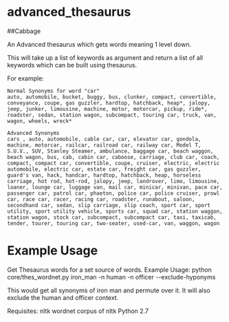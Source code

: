 advanced_thesaurus
==================
##Cabbage

An Advanced thesaurus which gets words meaning 1 level down.

This will take up a list of keywords as argument and return a list of all keywords which can be built using thesaurus.

For example: 

    Normal Synonyms for word "car"
    auto, automobile, bucket, buggy, bus, clunker, compact, convertible, conveyance, coupe, gas guzzler, hardtop, hatchback, heap*, jalopy, jeep, junker, limousine, machine, motor, motorcar, pickup, ride*, roadster, sedan, station wagon, subcompact, touring car, truck, van, wagon, wheels, wreck* 

    Advanced Synonyms
    cars , auto, automobile, cable car, car, elevator car, gondola, machine, motorcar, railcar, railroad car, railway car, Model T, S.U.V., SUV, Stanley Steamer, ambulance, baggage car, beach waggon, beach wagon, bus, cab, cabin car, caboose, carriage, club car, coach, compact, compact car, convertible, coupe, cruiser, electric, electric automobile, electric car, estate car, freight car, gas guzzler, guard's van, hack, handcar, hardtop, hatchback, heap, horseless carriage, hot rod, hot-rod, jalopy, jeep, landrover, limo, limousine, loaner, lounge car, luggage van, mail car, minicar, minivan, pace car, passenger car, patrol car, phaeton, police car, police cruiser, prowl car, race car, racer, racing car, roadster, runabout, saloon, secondhand car, sedan, slip carriage, slip coach, sport car, sport utility, sport utility vehicle, sports car, squad car, station waggon, station wagon, stock car, subcompact, subcompact car, taxi, taxicab, tender, tourer, touring car, two-seater, used-car, van, waggon, wagon


Example Usage
==================

Get Thesaurus words for a set source of words.
    Example Usage: python core/thes_wordnet.py iron_man -n human -n officer --exclude-hyponyms
    
This would get all synonyms of iron man and permute over it. It will also exclude the human and officer context.


Requisites:
nltk
wordnet corpus of nltk
Python 2.7
